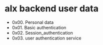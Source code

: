 # alx backend user data

- 0x00. Personal data
- 0x01. Basic authentication
- 0x02. Session_authentication 
- 0x03. user authentication service